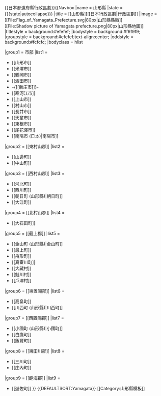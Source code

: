 <noinclude>{{日本都道府縣行政區劃}}</noinclude>{{Navbox
|name = 山形縣
|state = {{{state|autocollapse}}}
|title = [[山形縣]][[日本行政區劃|行政區劃]]
|image = [[File:Flag_of_Yamagata_Prefecture.svg|80px|山形縣縣徽]]<br />[[File:Shadow picture of Yamagata prefecture.png|80px|山形縣地圖]]
|titlestyle = background:#efefef;
|bodystyle = background:#f9f9f9;
|groupstyle = background:#efefef;text-align:center;
|oddstyle = background:#fcfcfc;
|bodyclass = hlist

|group1 = 市部
|list1 =
* [[山形市]]
* [[米澤市]]
* [[鶴岡市]]
* [[酒田市]]
* -{[[新庄市]]}-
* [[寒河江市]]
* [[上山市]]
* [[村山市]]
* [[長井市]]
* [[天童市]]
* [[東根市]]
* [[尾花澤市]]
* [[南陽市 (日本)|南陽市]]

|group2 = [[東村山郡]]
|list2 =
* [[山邊町]]
* [[中山町]]

|group3 = [[西村山郡]]
|list3 =
* [[河北町]]
* [[西川町]]
* [[朝日町 (山形縣)|朝日町]]
* [[大江町]]

|group4 = [[北村山郡]]
|list4 =
* [[大石田町]]

|group5 = [[最上郡]]
|list5 =
* [[金山町 (山形縣)|金山町]]
* [[最上町]]
* [[舟形町]]
* [[真室川町]]
* [[大藏村]]
* [[鮭川村]]
* [[戶澤村]]

|group6 = [[東置賜郡]]
|list6 =
* [[高畠町]]
* [[川西町 (山形縣)|川西町]] 

|group7 = [[西置賜郡]]
|list7 =
* [[小國町 (山形縣)|小國町]]
* [[白鷹町]]
* [[飯豐町]]

|group8 = [[東田川郡]]
|list8 =
* [[三川町]]
* [[庄內町]]

|group9 = [[飽海郡]]
|list9 =
* [[遊佐町]]
}}<noinclude>
{{DEFAULTSORT:Yamagata}}
[[Category:山形縣模板]]
</noinclude>